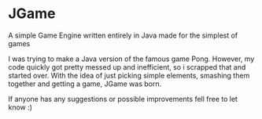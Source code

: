 # JGame
 A simple Game Engine written entirely in Java made for the simplest of games

 I was trying to make a Java version of the famous game Pong. However, my code quickly got pretty messed up and inefficient, so i scrapped that and started over. With the idea of just picking simple elements, smashing them together and getting a game, JGame was born.

 If anyone has any suggestions or possible improvements fell free to let know :)
